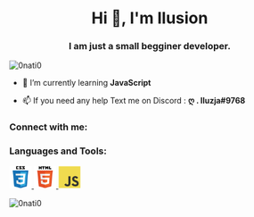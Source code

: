 <h1 align="center">Hi 👋, I'm Ilusion</h1>
<h3 align="center">I am just a small begginer developer.</h3>

<p align="left"> <img src="https://komarev.com/ghpvc/?username=0nati0&label=Profile%20views&color=0e75b6&style=flat" alt="0nati0" /> </p>

- 🌱 I’m currently learning **JavaScript**

- 📫 If you need any help Text me on Discord : **ღ . Iluzja#9768**

<h3 align="left">Connect with me:</h3>
<p align="left">
</p>

<h3 align="left">Languages and Tools:</h3>
<p align="left"> <a href="https://www.w3schools.com/css/" target="_blank" rel="noreferrer"> <img src="https://raw.githubusercontent.com/devicons/devicon/master/icons/css3/css3-original-wordmark.svg" alt="css3" width="40" height="40"/> </a> <a href="https://www.w3.org/html/" target="_blank" rel="noreferrer"> <img src="https://raw.githubusercontent.com/devicons/devicon/master/icons/html5/html5-original-wordmark.svg" alt="html5" width="40" height="40"/> </a> <a href="https://developer.mozilla.org/en-US/docs/Web/JavaScript" target="_blank" rel="noreferrer"> <img src="https://raw.githubusercontent.com/devicons/devicon/master/icons/javascript/javascript-original.svg" alt="javascript" width="40" height="40"/> </a> </p>

<p><img align="center" src="https://github-readme-stats.vercel.app/api/top-langs?username=0nati0&show_icons=true&locale=en&layout=compact" alt="0nati0" /></p>
